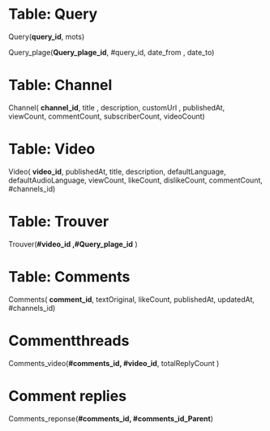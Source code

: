 # Table: Query
 Query(__query_id__, mots)
 
 Query_plage(__Query_plage_id__, #query_id, date_from , date_to)

# Table: Channel
 Channel( __channel_id__, title , description, customUrl , publishedAt, viewCount, commentCount, subscriberCount, videoCount)

# Table: Video
 Video( __video_id__, publishedAt, title, description, defaultLanguage, defaultAudioLanguage, viewCount, likeCount, dislikeCount, commentCount, #channels_id)

# Table: Trouver
 Trouver(**#video_id ,#Query_plage_id** )

# Table: Comments
 Comments( __comment_id__, textOriginal, likeCount, publishedAt, updatedAt, #channels_id)

# Commentthreads 
 Comments_video(**#comments_id, #video_id**, totalReplyCount )

# Comment replies
 Comments_reponse(**#comments_id, #comments_id_Parent**)
